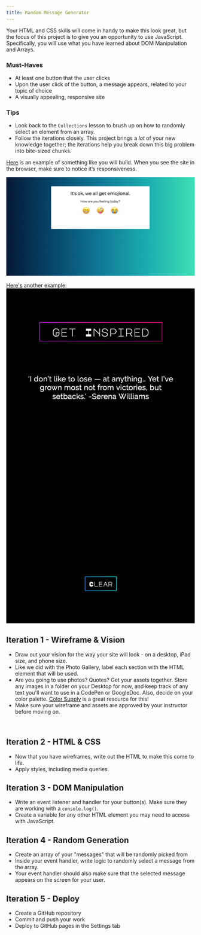 ```yaml
---
title: Random Message Generator
---
```


Your HTML and CSS skills will come in handy to make this look great, but the focus of this project is to give you an opportunity to use JavaScript. Specifically, you will use what you have learned about DOM Manipulation and Arrays.

### Must-Haves

- At least one button that the user clicks
- Upon the user click of the button, a message appears, related to your topic of choice
- A visually appealing, responsive site

### Tips

- Look back to the `Collections` lesson to brush up on how to randomly select an element from an array.
- Follow the iterations closely. This project brings a _lot_ of your new knowledge together; the iterations help you break down this big problem into bite-sized chunks.


[Here](https://turingschool.github.io/emojional-js/) is an example of something like you will build. When you see the site in the browser, make sure to notice it’s responsiveness.

<img class="medium" src="./assets/emojional.png">

[Here's](https://turingschool.github.io/inspire-me-js/) another example:
<br>
<img class="extra-small" src="./assets/get-inspired.png">


## Iteration 1 - Wireframe & Vision

- Draw out your vision for the way your site will look - on a desktop, iPad size, and phone size.
- Like we did with the Photo Gallery, label each section with the HTML element that will be used.
- Are you going to use photos? Quotes? Get your assets together. Store any images in a folder on your Desktop for now, and keep track of any text you'll want to use in a CodePen or GoogleDoc. Also, decide on your color palette. [Color Supply](https://colorsupplyyy.com/app) is a great resource for this!
- Make sure your wireframe and assets are approved by your instructor before moving on.
<br>

## Iteration 2 - HTML & CSS

- Now that you have wireframes, write out the HTML to make this come to life.
- Apply styles, including media queries.

## Iteration 3 - DOM Manipulation

- Write an event listener and handler for your button(s). Make sure they are working with a `console.log()`.
- Create a variable for any other HTML element you may need to access with JavaScript.

## Iteration 4 - Random Generation

- Create an array of your "messages" that will be randomly picked from
- Inside your event handler, write logic to randomly select a message from the array.
- Your event handler should also make sure that the selected message appears on the screen for your user.

## Iteration 5 - Deploy

- Create a GitHub repository
- Commit and push your work
- Deploy to GitHub pages in the Settings tab
